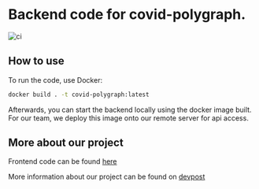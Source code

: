 # Backend code for covid-polygraph.

![ci](https://github.com/Team2333/Backend/workflows/ci/badge.svg)

## How to use
To run the code, use Docker:
```bash
docker build . -t covid-polygraph:latest
```
Afterwards, you can start the backend locally using the docker image built. For our team, we deploy this image onto our remote server for api access.

## More about our project
Frontend code can be found [here](https://github.com/Team2333/covid-polygraph-frontend)

More information about our project can be found on [devpost](https://devpost.com/software/covid-polygraph)
